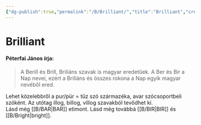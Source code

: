 ```yaml
---
{"dg-publish":true,"permalink":"/B/Brilliant/","title":"Brilliant","created":"2023-12-01T06:59","updated":"2024-10-24T16:29"}
---
```



# Brilliant

#### Péterfai János írja:

> A Berill és Brill, Briliáns szavak is magyar eredetűek. A Ber és Bir a Nap nevei, ezért a Briliáns és összes rokona a Nap egyik magyar nevéből ered.  

Lehet közelebbről a pur/pür = tűz szó származéka, avar szócsoportbeli szóként. Az utótag illog, billog, villog szavakból tevődhet ki.  
Lásd még [[B/BAR\|BAR]] etimont. Lásd még továbbá [[B/BIR\|BIR]] és [[B/Bright\|bright]].  